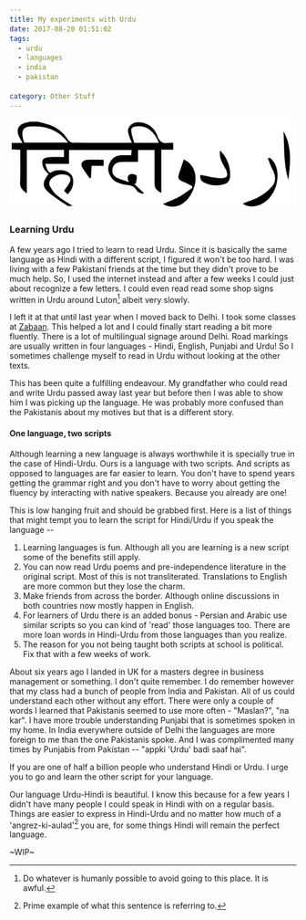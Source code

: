 ```yaml
---
title: My experiments with Urdu
date: 2017-08-20 01:51:02
tags: 
  - urdu
  - languages
  - india
  - pakistan

category: Other Stuff
---
```


<img class="header" src="/images/hindi-urdu.png" alt="Hindi-Urdu Scripts header img" />

### Learning Urdu
A few years ago I tried to learn to read Urdu. Since it is basically the same language as Hindi with a different script, I figured it won't be too hard. I was living with a few Pakistani friends at the time but they didn't prove to be much help. So, I used the internet instead and after a few weeks I could just about recognize a few letters. I could even read read some shop signs written in Urdu around Luton[^1] albeit very slowly.

I left it at that until last year when I moved back to Delhi. I took some classes at [Zabaan](http://www.zabaan.com). This helped a lot and I could finally start reading a bit more fluently. There is a lot of multilingual signage around Delhi. Road markings are usually written in four languages - Hindi, English, Punjabi and Urdu! So I sometimes challenge myself to read in Urdu without looking at the other texts. 

This has been quite a fulfilling endeavour. My grandfather who could read and write Urdu passed away last year but before then I was able to show him I was picking up the language. He was probably more confused than the Pakistanis about my motives but that is a different story. 


#### One language, two scripts
Although learning a new language is always worthwhile it is specially true in the case of Hindi-Urdu. Ours is a language with two scripts. And scripts as opposed to languages are far easier to learn. You don't have to spend years getting the grammar right and you don't have to worry about getting the fluency by interacting with native speakers. Because you already are one!

This is low hanging fruit and should be grabbed first. Here is a list of things that might tempt you to learn the script for Hindi/Urdu if you speak the language --

1. Learning languages is fun. Although all you are learning is a new script some of the benefits still apply. 
2. You can now read Urdu poems and pre-independence literature in the original script. Most of this is not transliterated. Translations to English are more common but they lose the charm.
3. Make friends from across the border. Although online discussions in both countries now mostly happen in English.
4. For learners of Urdu there is an added bonus - Persian and Arabic use similar scripts so you can kind of 'read' those languages too. There are more loan words in Hindi-Urdu from those languages than you realize.
5. The reason for you not being taught both scripts at school is political. Fix that with a few weeks of work. 
      
About six years ago I landed in UK for a masters degree in business management or something. I don't quite remember. I do remember however that my class had a bunch of people from India and Pakistan. All of us could understand each other without any effort. There were only a couple of words I learned that Pakistanis seemed to use more often - "Maslan?", "na kar". I have more trouble understanding Punjabi that is sometimes spoken in my home. In India everywhere outside of Delhi the languages are more foreign to me than the one Pakistanis spoke. And I was complimented many times by Punjabis from Pakistan -- "appki 'Urdu' badi saaf hai".

If you are one of half a billion people who understand Hindi or Urdu. I urge you to go and learn the other script for your language. 

Our language Urdu-Hindi is beautiful. I know this because for a few years I didn't have many people I could speak in Hindi with on a regular basis. Things are easier to express in Hindi-Urdu and no matter how much of a 'angrez-ki-aulad'[^2] you are, for some things Hindi will remain the perfect language. 

~WIP~

[^1]: Do whatever is humanly possible to avoid going to this place. It is awful. 
[^2]: Prime example of what this sentence is referring to. 